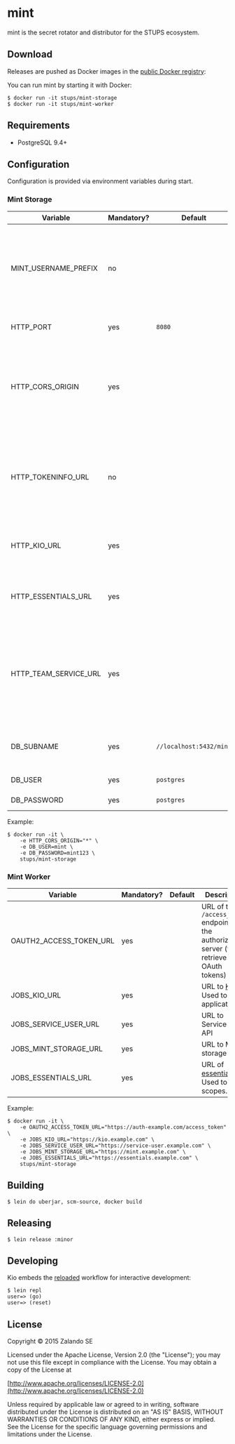 # mint

mint is the secret rotator and distributor for the STUPS ecosystem.

## Download

Releases are pushed as Docker images in the [public Docker registry](https://registry.hub.docker.com/u/stups/):

You can run mint by starting it with Docker:

    $ docker run -it stups/mint-storage
    $ docker run -it stups/mint-worker

## Requirements

* PostgreSQL 9.4+

## Configuration

Configuration is provided via environment variables during start.

### Mint Storage

Variable                | Mandatory? | Default                 | Description
----------------------- | ---------- | ----------------------- | -----------
MINT_USERNAME_PREFIX    | no         |                         | Prefix for the user id of the service user. E.g. app-id: `kio` and prefix: `stups_` will result in `stups_kio`
HTTP_PORT               | yes        | `8080`                  | TCP port to provide the HTTP API.
HTTP_CORS_ORIGIN        | yes        |                         | Domain for cross-origin JavaScript requests. If set, the Access-Control headers will be set.
HTTP_TOKENINFO_URL      | no         |                         | Mandatory to enable OAuth 2.0 security! Incoming access tokens will be verified using this endpoint
HTTP_KIO_URL            | yes        |                         | URL of [Kio](https://github.com/zalando-stups/kio). Will be used to verify app ids.
HTTP_ESSENTIALS_URL     | yes        |                         | URL of [essentials](https://github.com/zalando-stups/essentials). Will be used to verify scopes.
HTTP_TEAM_SERVICE_URL   | yes        |                         | URL of the team API. Will be used to verify, that users may only edit their applications of their teams
DB_SUBNAME              | yes        | `//localhost:5432/mint` | JDBC connection information of your database.
DB_USER                 | yes        | `postgres`              | Database user.
DB_PASSWORD             | yes        | `postgres`              | Database password.

Example:

```
$ docker run -it \
    -e HTTP_CORS_ORIGIN="*" \
    -e DB_USER=mint \
    -e DB_PASSWORD=mint123 \
    stups/mint-storage
```

### Mint Worker

Variable                | Mandatory? | Default                 | Description
----------------------- | ---------- | ----------------------- | -----------
OAUTH2_ACCESS_TOKEN_URL | yes        |                         | URL of the `/access_token` endpoint of the authorization server (to retrieve OAuth tokens)
JOBS_KIO_URL            | yes        |                         | URL to [Kio](https://github.com/zalando-stups/kio). Used to verify applications.
JOBS_SERVICE_USER_URL   | yes        |                         | URL to Service User API
JOBS_MINT_STORAGE_URL   | yes        |                         | URL to Mint storage
JOBS_ESSENTIALS_URL     | yes        |                         | URL of [essentials](https://github.com/zalando-stups/essentials). Used to verify scopes.

Example:

~~~
$ docker run -it \
    -e OAUTH2_ACCESS_TOKEN_URL="https://auth-example.com/access_token" \
    -e JOBS_KIO_URL="https://kio.example.com" \
    -e JOBS_SERVICE_USER_URL="https://service-user.example.com" \
    -e JOBS_MINT_STORAGE_URL="https://mint.example.com" \
    -e JOBS_ESSENTIALS_URL="https://essentials.example.com" \
    stups/mint-storage
~~~

## Building

    $ lein do uberjar, scm-source, docker build

## Releasing

    $ lein release :minor

## Developing

Kio embeds the [reloaded](http://thinkrelevance.com/blog/2013/06/04/clojure-workflow-reloaded) workflow for interactive
development:

    $ lein repl
    user=> (go)
    user=> (reset)

## License

Copyright © 2015 Zalando SE

Licensed under the Apache License, Version 2.0 (the "License");
you may not use this file except in compliance with the License.
You may obtain a copy of the License at

   [http://www.apache.org/licenses/LICENSE-2.0](http://www.apache.org/licenses/LICENSE-2.0)

Unless required by applicable law or agreed to in writing, software
distributed under the License is distributed on an "AS IS" BASIS,
WITHOUT WARRANTIES OR CONDITIONS OF ANY KIND, either express or implied.
See the License for the specific language governing permissions and
limitations under the License.

